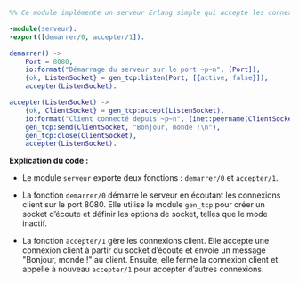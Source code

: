 ```erlang
%% Ce module implémente un serveur Erlang simple qui accepte les connexions client et répond avec un message.

-module(serveur).
-export([demarrer/0, accepter/1]).

demarrer() ->
    Port = 8080,
    io:format("Démarrage du serveur sur le port ~p~n", [Port]),
    {ok, ListenSocket} = gen_tcp:listen(Port, [{active, false}]),
    accepter(ListenSocket).

accepter(ListenSocket) ->
    {ok, ClientSocket} = gen_tcp:accept(ListenSocket),
    io:format("Client connecté depuis ~p~n", [inet:peername(ClientSocket)]),
    gen_tcp:send(ClientSocket, "Bonjour, monde !\n"),
    gen_tcp:close(ClientSocket),
    accepter(ListenSocket).
```

**Explication du code :**

* Le module `serveur` exporte deux fonctions : `demarrer/0` et `accepter/1`.

* La fonction `demarrer/0` démarre le serveur en écoutant les connexions client sur le port 8080. Elle utilise le module `gen_tcp` pour créer un socket d’écoute et définir les options de socket, telles que le mode inactif.

* La fonction `accepter/1` gère les connexions client. Elle accepte une connexion client à partir du socket d’écoute et envoie un message "Bonjour, monde !" au client. Ensuite, elle ferme la connexion client et appelle à nouveau `accepter/1` pour accepter d’autres connexions.